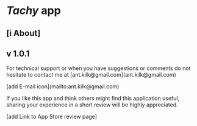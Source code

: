 # *Tachy* app

## [i About]

## v 1.0.1

<p> For technical support or when you have suggestions or comments do not hesitate to contact me at [ant.kilk@gmail.com](ant.kilk@gmail.com) </p>

<p> [add E-mail icon](mailto:ant.kilk@gmail.com)</p>

<p> If you like this app and think others might find this application useful, sharing your experience in a short review will be highly appreciated. </p>
<p> [add Link to App Store review page]</p>

